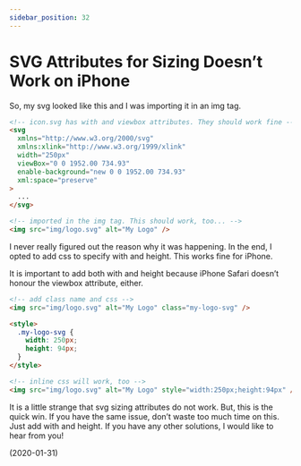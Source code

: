 ```yaml
---
sidebar_position: 32
---
```


# SVG Attributes for Sizing Doesn’t Work on iPhone

So, my svg looked like this and I was importing it in an img tag.

```html
<!-- icon.svg has with and viewbox attributes. They should work fine -->
<svg
  xmlns="http://www.w3.org/2000/svg"
  xmlns:xlink="http://www.w3.org/1999/xlink"
  width="250px"
  viewBox="0 0 1952.00 734.93"
  enable-background="new 0 0 1952.00 734.93"
  xml:space="preserve"
>
  ...
</svg>

<!-- imported in the img tag. This should work, too... -->
<img src="img/logo.svg" alt="My Logo" />
```

I never really figured out the reason why it was happening. In the end, I opted to add css to specify with and height. This works fine for iPhone.

It is important to add both with and height because iPhone Safari doesn’t honour the viewbox attribute, either.

```html
<!-- add class name and css -->
<img src="img/logo.svg" alt="My Logo" class="my-logo-svg" />

<style>
  .my-logo-svg {
    width: 250px;
    height: 94px;
  }
</style>

<!-- inline css will work, too -->
<img src="img/logo.svg" alt="My Logo" style="width:250px;height:94px" />
```

It is a little strange that svg sizing attributes do not work. But, this is the quick win. If you have the same issue, don’t waste too much time on this. Just add with and height. If you have any other solutions, I would like to hear from you!

(2020-01-31)
